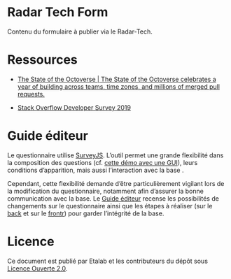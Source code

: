 # Radar Tech Form

Contenu du formulaire à publier via le Radar-Tech.

# Ressources

- [The State of the Octoverse | The State of the Octoverse celebrates a year of building across teams, time zones, and millions of merged pull requests.](https://octoverse.github.com/)

- [Stack Overflow Developer Survey 2019](https://insights.stackoverflow.com/survey/2019)

# Guide éditeur

Le questionnaire utilise [SurveyJS](https://surveyjs.io/).  L’outil permet une grande flexibilité dans la composition des questions (cf. [cette démo avec une GUI](https://surveyjs.io/create-survey)), leurs conditions d’apparition, mais aussi l’interaction avec la base .

Cependant, cette flexibilité demande d’être particulièrement vigilant lors de la modification du questionnaire, notamment afin d’assurer la bonne communication avec la base.  Le [Guide éditeur](./guide-editeur.org) recense les possibilités de changements sur le questionnaire ainsi que les étapes à réaliser (sur le [back](https://github.com/etalab/radar-tech-backend) et sur le [frontr](https://github.com/etalab/radar-tech-frontend)) pour garder l’intégrité de la base.

# Licence

Ce document est publié par Etalab et les contributeurs du dépôt sous [Licence Ouverte 2.0](LICENSE).





